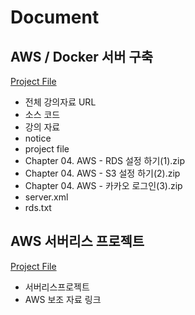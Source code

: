 # Document

## AWS / Docker 서버 구축

[Project File](https://drive.google.com/drive/folders/1SK-801voREDw43nntRxTQJZzCtlcUcnU?usp=sharing)

- 전체 강의자료 URL
- 소스 코드
- 강의 자료
- notice
- project file
- Chapter 04. AWS - RDS 설정 하기(1).zip
- Chapter 04. AWS - S3 설정 하기(2).zip
- Chapter 04. AWS - 카카오 로그인(3).zip
- server.xml
- rds.txt

## AWS 서버리스 프로젝트

[Project File](https://docs.google.com/spreadsheets/d/1YetGvnsIqE1Lh8Mljjsu9xGcdYrF2uAEvwioF9eVWHk/edit#gid=0)

- 서버리스프로젝트
- AWS 보조 자료 링크
